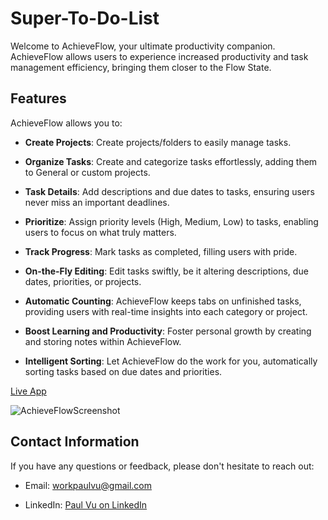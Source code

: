 # Super-To-Do-List

Welcome to AchieveFlow, your ultimate productivity companion. AchieveFlow allows users to experience increased productivity and task management efficiency, bringing them closer to the Flow State.

## Features

AchieveFlow allows you to:

- **Create Projects**: Create projects/folders to easily manage tasks.
  
- **Organize Tasks**: Create and categorize tasks effortlessly, adding them to General or custom projects.
  
- **Task Details**: Add descriptions and due dates to tasks, ensuring users never miss an important deadlines.
  
- **Prioritize**: Assign priority levels (High, Medium, Low) to tasks, enabling users to focus on what truly matters.
  
- **Track Progress**: Mark tasks as completed, filling users with pride.
  
- **On-the-Fly Editing**: Edit tasks swiftly, be it altering descriptions, due dates, priorities, or projects.
  
- **Automatic Counting**: AchieveFlow keeps tabs on unfinished tasks, providing users with real-time insights into each category or project.
  
- **Boost Learning and Productivity**: Foster personal growth by creating and storing notes within AchieveFlow.
  
- **Intelligent Sorting**: Let AchieveFlow do the work for you, automatically sorting tasks based on due dates and priorities.

  
[Live App](https://paulvu2023.github.io/AchieveFlow-Productivity-App/)

![AchieveFlowScreenshot](https://github.com/paulvu2023/AchieveFlow-Productivity-App/assets/118864214/5d3c4fe7-5376-46cd-a326-7b18f535b96a)

## Contact Information

If you have any questions or feedback, please don't hesitate to reach out:

- Email: [workpaulvu@gmail.com](mailto:workpaulvu@gmail.com)
  
- LinkedIn: [Paul Vu on LinkedIn](https://www.linkedin.com/in/paul-vu-business)
